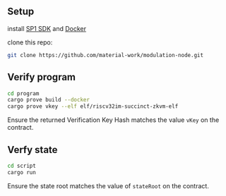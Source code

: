 ## Setup

install [SP1 SDK](https://docs.succinct.xyz/getting-started/install.html)
and [Docker](https://www.docker.com/)

clone this repo:

```bash
git clone https://github.com/material-work/modulation-node.git
```

## Verify program

```bash
cd program
cargo prove build --docker
cargo prove vkey --elf elf/riscv32im-succinct-zkvm-elf
```

Ensure the returned Verification Key Hash matches the value `vKey` on the contract.

## Verfy state

```bash
cd script
cargo run
```

Ensure the state root matches the value of `stateRoot` on the contract.
